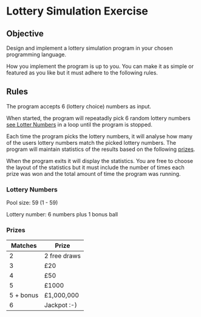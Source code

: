 # Lottery Simulation Exercise

## Objective

Design and implement a lottery simulation program in your chosen programming language.

How you implement the program is up to you. You can make it as simple or featured as you like but it must adhere to the following rules.

## Rules

The program accepts 6 (lottery choice) numbers as input.

When started, the program will repeatadly pick 6 random lottery numbers [see Lotter Numbers](#lotter-numbers) in a loop until the program is stopped.

Each time the program picks the lottery numbers, it will analyse how many of the users lottery numbers match the picked lottery numbers. The program will maintain statistics of the results based on the following [prizes](#prizes).

When the program exits it will display the statistics. You are free to choose the layout of the statistics but it must include the number of times each prize was won and the total amount of time the program was running.

### Lottery Numbers

Pool size: 59 (1 - 59)

Lottery number: 6 numbers plus 1 bonus ball

### Prizes

|Matches|Prize|
|-------|-----|
|2|2 free draws|
|3|£20|
|4|£50|
|5|£1000|
|5 + bonus|£1,000,000|
|6|Jackpot :-)|

